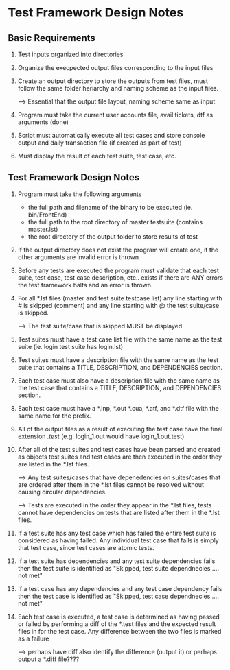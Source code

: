 Test Framework Design Notes
=================================

Basic Requirements
--------------------

1.  Test inputs organized into directories

2.  Organize the execpected output files corresponding to the input files

3.  Create an output directory to store the outputs from test files, must follow
    the same folder heriarchy and naming scheme as the input files.

    --> Essential that the output file layout, naming scheme same as input

4.  Program must take the current user accounts file, avail tickets, dtf as
    arguments (done)

5.  Script must automatically execute all test cases and store console output 
    and daily transaction file (if created as part of test)

6.  Must display the result of each test suite, test case, etc.



Test Framework Design Notes
-------------------------------

1.  Program must take the following arguments

    - the full path and filename of the binary to be executed (ie. bin/FrontEnd)
    - the full path to the root directory of master testsuite (contains master.lst)
    - the root directory of the output folder to store results of test

2.  If the output directory does not exist the program will create one, if the
    other arguments are invalid error is thrown

3.  Before any tests are executed the program must validate that each test suite,
    test case, test case description, etc.. exists if there are ANY errors the
    test framework halts and an error is thrown.

4.  For all *.lst files (master and test suite testcase list) any line starting
    with # is skipped (comment) and any line starting with @ the test suite/case
    is skipped.

      --> The test suite/case that is skipped MUST be displayed

5.  Test suites must have a test case list file with the same name as the test
    suite (ie. login test suite has login.lst)

6.  Test suites must have a description file with the same name as the test
    suite that contains a TITLE, DESCRIPTION, and DEPENDENCIES section.

7.  Each test case must also have a description file with the same name as
    the test case that contains a TITLE, DESCRIPTION, and DEPENDENCIES section.

8.  Each test case must have a *.inp, *.out *.cua, *.atf, and *.dtf file with
    the same name for the prefix.

9.  All of the output files as a result of executing the test case have the
    final extension *.test* (e.g. login_1.out would have login_1.out.test).

10. After all of the test suites and test cases have been parsed and created
    as objects test suites and test cases are then executed in the order they
    are listed in the *.lst files.

    --> Any test suites/cases that have depenedencies on suites/cases that are
        ordered after them in the *.lst files cannot be resolved without causing
        circular dependencies.

    --> Tests are executed in the order they appear in the *.lst files, tests
        cannot have dependencies on tests that are listed after them in the *.lst
        files.

12. If a test suite has any test case which has failed the entire test suite is
    considered as having failed. Any individual test case that fails is simply
    that test case, since test cases are atomic tests.

13. If a test suite has dependencies and any test suite dependencies fails then
    the test suite is identified as "Skipped, test suite dependnecies .... not met"

14. If a test case has any dependencies and any test case dependency fails then
    the test case is identified as "Skipped, test case dependnecies .... not met"

15. Each test case is executed, a test case is determined as having passed or failed
    by performing a diff of the *.test files and the expected result files in
    for the test case. Any difference between the two files is marked as a failure

    --> perhaps have diff also identify the difference (output it) or perhaps
        output a *.diff file????


